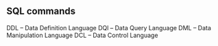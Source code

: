 ## SQL commands

DDL – Data Definition Language
DQl – Data Query Language
DML – Data Manipulation Language
DCL – Data Control Language
